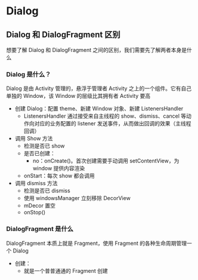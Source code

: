 # Dialog

## Dialog 和 DialogFragment 区别

想要了解 Dialog 和 DialogFragment 之间的区别，我们需要先了解两者本身是什么

### Dialog 是什么？

Dialog 是由 Activity 管理的，悬浮于管理者 Activity 之上的一个组件。它有自己单独的 Window，该 Window 的层级比其拥有者 Activity 要高

* 创建 Dialog：配置 theme、新建 Window 对象、新建 ListenersHandler
    * ListenersHandler 通过接受来自主线程的 show、dismiss、cancel 等动作向对应的业务配置的 listener 发送事件，从而做出回调的效果（主线程回调）
* 调用 Show 方法
    * 检测是否已 show
    * 是否已创建：
        * no：onCreate()。首次创建需要手动调用 setContentView，为 window 提供内容渲染
    * onStart：每次 show 都会调用
* 调用 dismiss 方法
    * 检测是否已 dismiss
    * 使用 windowsManager 立刻移除 DecorView
    * mDecor 置空
    * onStop()

### DialogFragment 是什么

DialogFragment 本质上就是 Fragment，使用 Fragment 的各种生命周期管理一个 Dialog

* 创建：
    * 就是一个普普通通的 Fragment 创建